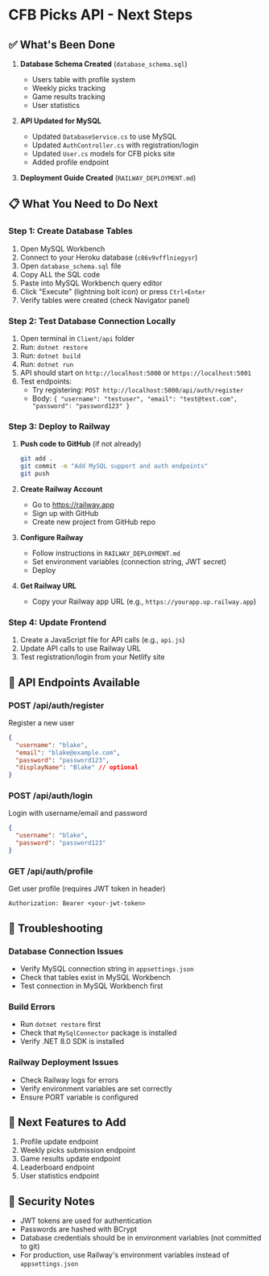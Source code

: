 # CFB Picks API - Next Steps

## ✅ What's Been Done

1. **Database Schema Created** (`database_schema.sql`)
   - Users table with profile system
   - Weekly picks tracking
   - Game results tracking
   - User statistics

2. **API Updated for MySQL**
   - Updated `DatabaseService.cs` to use MySQL
   - Updated `AuthController.cs` with registration/login
   - Updated `User.cs` models for CFB picks site
   - Added profile endpoint

3. **Deployment Guide Created** (`RAILWAY_DEPLOYMENT.md`)

## 📋 What You Need to Do Next

### Step 1: Create Database Tables
1. Open MySQL Workbench
2. Connect to your Heroku database (`c86v9vfflniegysr`)
3. Open `database_schema.sql` file
4. Copy ALL the SQL code
5. Paste into MySQL Workbench query editor
6. Click "Execute" (lightning bolt icon) or press `Ctrl+Enter`
7. Verify tables were created (check Navigator panel)

### Step 2: Test Database Connection Locally
1. Open terminal in `Client/api` folder
2. Run: `dotnet restore`
3. Run: `dotnet build`
4. Run: `dotnet run`
5. API should start on `http://localhost:5000` or `https://localhost:5001`
6. Test endpoints:
   - Try registering: `POST http://localhost:5000/api/auth/register`
   - Body: `{ "username": "testuser", "email": "test@test.com", "password": "password123" }`

### Step 3: Deploy to Railway
1. **Push code to GitHub** (if not already)
   ```bash
   git add .
   git commit -m "Add MySQL support and auth endpoints"
   git push
   ```

2. **Create Railway Account**
   - Go to https://railway.app
   - Sign up with GitHub
   - Create new project from GitHub repo

3. **Configure Railway**
   - Follow instructions in `RAILWAY_DEPLOYMENT.md`
   - Set environment variables (connection string, JWT secret)
   - Deploy

4. **Get Railway URL**
   - Copy your Railway app URL (e.g., `https://yourapp.up.railway.app`)

### Step 4: Update Frontend
1. Create a JavaScript file for API calls (e.g., `api.js`)
2. Update API calls to use Railway URL
3. Test registration/login from your Netlify site

## 🔧 API Endpoints Available

### POST /api/auth/register
Register a new user
```json
{
  "username": "blake",
  "email": "blake@example.com",
  "password": "password123",
  "displayName": "Blake" // optional
}
```

### POST /api/auth/login
Login with username/email and password
```json
{
  "username": "blake",
  "password": "password123"
}
```

### GET /api/auth/profile
Get user profile (requires JWT token in header)
```
Authorization: Bearer <your-jwt-token>
```

## 🐛 Troubleshooting

### Database Connection Issues
- Verify MySQL connection string in `appsettings.json`
- Check that tables exist in MySQL Workbench
- Test connection in MySQL Workbench first

### Build Errors
- Run `dotnet restore` first
- Check that `MySqlConnector` package is installed
- Verify .NET 8.0 SDK is installed

### Railway Deployment Issues
- Check Railway logs for errors
- Verify environment variables are set correctly
- Ensure PORT variable is configured

## 📝 Next Features to Add

1. Profile update endpoint
2. Weekly picks submission endpoint
3. Game results update endpoint
4. Leaderboard endpoint
5. User statistics endpoint

## 🔐 Security Notes

- JWT tokens are used for authentication
- Passwords are hashed with BCrypt
- Database credentials should be in environment variables (not committed to git)
- For production, use Railway's environment variables instead of `appsettings.json`

